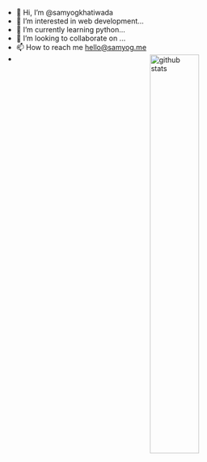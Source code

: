 - 👋 Hi, I’m @samyogkhatiwada
- 👀 I’m interested in web development...
- 🌱 I’m currently learning python...
- 💞️ I’m looking to collaborate on ...
- 📫 How to reach me hello@samyog.me
- <img src="https://github-readme-stats.vercel.app/api?username={samyogkhatiwada}&show_icons=true&theme=gotham" alt="github stats" width="45%" align="right"/>

<!---
samyogkhatiwada/samyogkhatiwada is a ✨ special ✨ repository because its `README.md` (this file) appears on your GitHub profile.
You can click the Preview link to take a look at your changes.
--->
